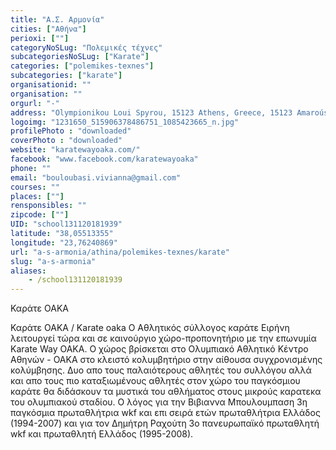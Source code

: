 ```yaml
---
title: "Α.Σ. Αρμονία"
cities: ["Αθήνα"]
perioxi: [""]
categoryNoSLug: "Πολεμικές τέχνες"
subcategoriesNoSLug: ["Karate"]
categories: ["polemikes-texnes"]
subcategories: ["karate"]
organisationid: ""
organisation: ""
orgurl: "-"
address: "Olympionikou Loui Spyrou, 15123 Athens, Greece, 15123 Amaroúsion, Greece"
logoimg: "1231650_515906378486751_1085423665_n.jpg"
profilePhoto : "downloaded"
coverPhoto : "downloaded"
website: "karatewayoaka.com/"
facebook: "www.facebook.com/karatewayoaka"
phone: ""
email: "bouloubasi.vivianna@gmail.com"
courses: ""
places: [""]
rensponsibles: ""
zipcode: [""]
UID: "school131120181939"
latitude: "38,05513355"
longitude: "23,76240869"
url: "a-s-armonia/athina/polemikes-texnes/karate"
slug: "a-s-armonia"
aliases:
    - /school131120181939
---
```



Καράτε ΟΑΚΑ

Καράτε ΟΑΚΑ / Karate oaka Ο Αθλητικός σύλλογος καράτε Ειρήνη λειτουργεί τώρα και σε καινούργιο χώρο-προπονητήριο με την επωνυμία Karate Way OAKA. Ο χώρος βρίσκεται στο Ολυμπιακό Αθλητικό Κέντρο Αθηνών - ΟΑΚΑ στο κλειστό κολυμβητήριο στην αίθουσα συγχρονισμένης κολύμβησης. Δυο απο τους παλαιότερους αθλητές του συλλόγου αλλά και απο τους πιο καταξιωμένους αθλητές στον χώρο του παγκόσμιου καράτε θα διδάσκουν τα μυστικά του αθλήματος στους μικρούς καρατεκα του ολυμπιακού σταδίου. Ο λόγος για την Βιβιαννα Μπουλουμπαση 3η παγκόσμια πρωταθλήτρια wkf και επι σειρά ετών πρωταθλήτρια Ελλάδος (1994-2007) και για τον Δημήτρη Ραχούτη 3ο πανευρωπαϊκό πρωταθλητή wkf και πρωταθλητή Ελλάδος (1995-2008).